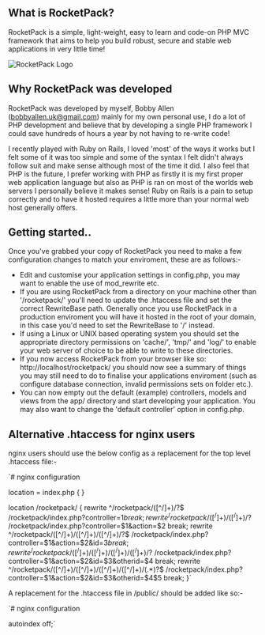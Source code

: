 What is RocketPack?
-------------------
RocketPack is a simple, light-weight, easy to learn and code-on PHP MVC framework that aims to help you build robust, secure and stable web applications in very little time!

![RocketPack Logo](http://ballen.co.uk/rocketpack_logo.png "RocketPack Logo")


Why RocketPack was developed
----------------------------
RocketPack was developed by myself, Bobby Allen (bobbyallen.uk@gmail.com) mainly for my own personal use, I do a lot of PHP development and believe that by developing a single PHP framework I could save hundreds of hours a year by not having to re-write code!

I recently played with Ruby on Rails, I loved 'most' of the ways it works but I felt some of it was too simple and some of the syntax I felt didn't always follow suit and make sense although most of the time it did. I also feel that PHP is the future, I prefer working with PHP as firstly it is my first proper web application language but also as PHP is ran on most of the worlds web servers I personally believe it makes sense! Ruby on Rails is a pain to setup correctly and to have it hosted requires a little more than your normal web host generally offers.

Getting started..
-------------------
Once you've grabbed your copy of RocketPack you need to make a few configuration changes to match your enviroment, these are as follows:-

* Edit and customise your application settings in config.php, you may want to enable the use of mod_rewrite etc.
* If you are using RocketPack from a directory on your machine other than '/rocketpack/' you'll need to update the .htaccess file and set the correct RewriteBase path. Generally once you use RocketPack in a production enviroment you will have it hosted in the root of your domain, in this case you'd need to set the RewriteBase to '/' instead.
* If using a Linux or UNIX based operating system you should set the appropriate directory permissions on 'cache/', 'tmp/' and 'log/' to enable your web server of choice to be able to write to these directories.
* If you now access RocketPack from your browser like so: http://localhost/rocketpack/ you should now see a summary of things you may still need to do to finalise your applications enviroment (such as configure database connection, invalid permissions sets on folder etc.).
* You can now empty out the default (example) controllers, models and views from the app/ directory and start developing your application. You may also want to change the 'default controller' option in config.php.

Alternative .htaccess for nginx users
-------------------------------------
nginx users should use the below config as a replacement for the top level .htaccess file:-

`# nginx configuration

location = index.php {
}

location /rocketpack/ {
  rewrite ^/rocketpack/([^/]+)/?$ /rocketpack/index.php?controller=$1 break;
  rewrite ^/rocketpack/([^/]+)/([^/]+)/?$ /rocketpack/index.php?controller=$1&action=$2 break;
  rewrite ^/rocketpack/([^/]+)/([^/]+)/([^/]+)/?$ /rocketpack/index.php?controller=$1&action=$2&id=$3 break;
  rewrite ^/rocketpack/([^/]+)/([^/]+)/([^/]+)/([^/]+)/?$ /rocketpack/index.php?controller=$1&action=$2&id=$3&otherid=$4 break;
  rewrite ^/rocketpack/([^/]+)/([^/]+)/([^/]+)/([^/]+)/(.*)?$ /rocketpack/index.php?controller=$1&action=$2&id=$3&otherid=$4$5 break;
}`

A replacement for the .htaccess file in /public/ should be added like so:-

`# nginx configuration

autoindex off;`